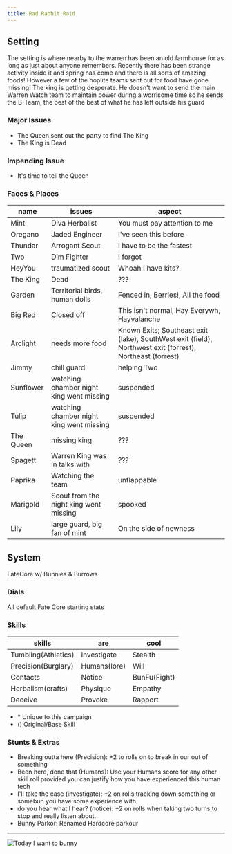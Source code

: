 ```yaml
---
title: Rad Rabbit Raid
---
```


## Setting

The setting is where nearby to the warren has been an old farmhouse for as long as just about anyone remembers. Recently there has been strange activity inside it and spring has come and there is all sorts of amazing foods! However a few of the hoplite teams sent out for food have gone missing! The king is getting desperate. He doesn't want to send the main Warren Watch team to maintain power during a worrisome time so he sends the B-Team, the best of the best of what he has left outside his guard

### Major Issues

* The Queen sent out the party to find The King
* The King is Dead

### Impending Issue

* It's time to tell the Queen

### Faces & Places

name      | issues                                   | aspect
---       | ---                                      | ---
Mint      | Diva Herbalist                           | You must pay attention to me
Oregano   | Jaded Engineer                           | I've seen this before
Thundar   | Arrogant Scout                           | I have to be the fastest
Two       | Dim Fighter                              | I forgot
HeyYou    | traumatized scout                        | Whoah I have kits?
The King  | Dead                                     | ???
Garden    | Territorial birds, human dolls           | Fenced in, Berries!, All the food
Big Red   | Closed off                               | This isn't normal, Hay Everywh, Hayvalanche
Arclight  | needs more food                          | Known Exits; Southeast exit (lake), SouthWest exit (field), Northwest exit (forrest), Northeast (forrest)
Jimmy     | chill guard                              | helping Two
Sunflower | watching chamber night king went missing | suspended
Tulip     | watching chamber night king went missing | suspended
The Queen | missing king                             | ???
Spagett   | Warren King was in talks with            | ???
Paprika   | Watching the team                        | unflappable
Marigold  | Scout from the night king went missing   | spooked
Lily      | large guard, big fan of mint             | On the side of newness

## System

FateCore w/ Bunnies & Burrows

### Dials

All default Fate Core starting stats

### Skills

| skills              | are          | cool         |
| ---                 | ---          | ---          |
| Tumbling(Athletics) | Investigate  | Stealth      |
| Precision(Burglary) | Humans(lore) | Will         |
| Contacts            | Notice       | BunFu(Fight) |
| Herbalism(crafts)   | Physique     | Empathy      |
| Deceive             | Provoke      | Rapport      |

* \* Unique to this campaign
* () Original/Base Skill

### Stunts & Extras

* Breaking outta here (Precision): +2 to rolls on to break in our out of something
* Been here, done that (Humans): Use your Humans score for any other skill roll provided you can justify how you have experienced this human tech
* I'll take the case (investigate): +2 on rolls tracking down something or somebun you have some experience with
* do you hear what I hear? (notice): +2 on rolls when taking two turns to stop and really listen about.
* Bunny Parkor: Renamed Hardcore parkour

---

![Today I want to bunny](/img/2017/today-i-want-to-bunny.png)
